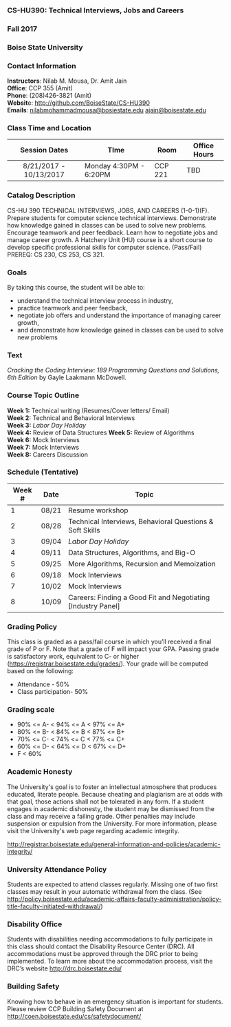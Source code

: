 ### CS-HU390: Technical Interviews, Jobs and Careers
### Fall 2017
### Boise State University


### Contact Information 

**Instructors**: Nilab M. Mousa, Dr. Amit Jain  
**Office**: CCP 355 (Amit)   
**Phone**: (208)426-3821 (Amit)   
**Websit**e: http://github.com/BoiseState/CS-HU390  
**Emails**: nilabmohammadmousa@bosiestate.edu   ajain@boisestate.edu

### Class Time and Location
|     Session Dates     | TIme                   | Room    | Office Hours |
|:---------------------:|------------------------|---------|--------------|
|8/21/2017 - 10/13/2017 | Monday 4:30PM - 6:20PM | CCP 221 | TBD          |

### Catalog Description 
CS-HU 390 TECHNICAL INTERVIEWS, JOBS, AND CAREERS (1-0-1)(F). Prepare students
for computer science technical interviews. Demonstrate how knowledge gained in
classes can be used to solve new problems. Encourage teamwork and peer feedback.
Learn how to negotiate jobs and manage career growth. A Hatchery Unit (HU) course
is a short course to develop specific professional skills for computer science.
(Pass/Fail) PREREQ: CS 230, CS 253, CS 321.

### Goals

By taking this course, the student will be able to:

* understand the technical interview process in industry,  
* practice teamwork and peer feedback,  
* negotiate job offers and understand the importance of managing career growth,  
* and demonstrate how knowledge gained in classes can be used to solve new problems 


### Text 
*Cracking the Coding Interview: 189 Programming Questions and Solutions, 6th Edition* by
Gayle Laakmann McDowell.


### Course Topic Outline
**Week 1:** Technical writing (Resumes/Cover letters/ Email)  
**Week 2:** Technical and Behavioral Interviews  
**Week 3:** *Labor Day Holiday*   
**Week 4:** Review of Data Structures 
**Week 5:** Review of Algorithms  
**Week 6:** Mock Interviews  
**Week 7:** Mock Interviews  
**Week 8:** Careers Discussion  

### Schedule (Tentative)
| Week # | Date  | Topic                                                        |
|--------|-------|--------------------------------------------------------------|
| 1      | 08/21 | Resume workshop                                              |
| 2      | 08/28 | Technical Interviews, Behavioral Questions & Soft Skills     |
| 3      | 09/04 | *Labor Day Holiday*                                          |
| 4      | 09/11 | Data Structures, Algorithms, and Big-O                       |
| 5      | 09/25 | More Algorithms, Recursion and Memoization                                    |
| 6      | 09/18 | Mock Interviews                                              |
| 7      | 10/02 | Mock Interviews                                              |
| 8      | 10/09 | Careers: Finding a Good Fit and Negotiating [Industry Panel] |



### Grading Policy 
This class is graded as a pass/fail course in which you’ll received a final grade of P or
F. Note that a grade of F will impact your GPA. Passing grade is satisfactory work, equivalent
to C- or higher (https://registrar.boisestate.edu/grades/). Your grade will be computed based
on the following:

* Attendance - 50% 
* Class participation- 50% 

### Grading scale
* 90% <= A- < 94% <= A < 97% <= A+
* 80% <= B- < 84% <= B < 87% <= B+
* 70% <= C- < 74% <= C < 77% <= C+
* 60% <= D- < 64% <= D < 67% <= D+
* F < 60%


### Academic Honesty
The University's goal is to foster an intellectual atmosphere that produces educated,
literate people. Because cheating and plagiarism are at odds with that goal, those
actions shall not be tolerated in any form. If a student engages in academic
dishonesty, the student may be dismissed from the class and may receive a failing
grade. Other penalties may include suspension or expulsion from the University.
For more information, please visit the University's web page regarding academic integrity. 

http://registrar.boisestate.edu/general-information-and-policies/academic-integrity/


### University Attendance Policy
Students are expected to attend classes regularly. Missing one of two first classes
may result in your automatic withdrawal from the class. (See
http://policy.boisestate.edu/academic-affairs-faculty-administration/policy-title-faculty-initiated-withdrawal/)

### Disability Office
Students with disabilities needing accommodations to fully participate in this class
should contact the Disability Resource Center (DRC). All accommodations must be
approved through the DRC prior to being implemented. To learn more about the
accommodation process, visit the DRC’s website http://drc.boisestate.edu/


### Building Safety
Knowing how to behave in an emergency situation is important for students.
Please review CCP Building Safety Document at
http://coen.boisestate.edu/cs/safetydocument/

